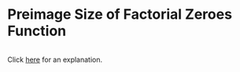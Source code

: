 # Preimage Size of Factorial Zeroes Function 

~~~java

~~~

Click [here](Explanation.md) for an explanation.

